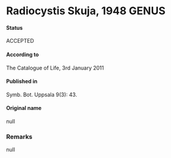 # Radiocystis Skuja, 1948 GENUS

#### Status
ACCEPTED

#### According to
The Catalogue of Life, 3rd January 2011

#### Published in
Symb. Bot. Uppsala 9(3): 43.

#### Original name
null

### Remarks
null